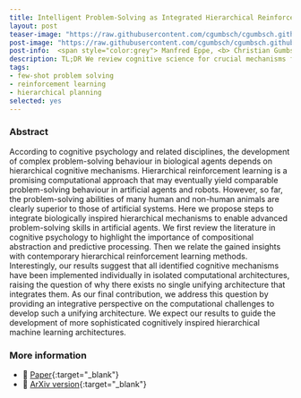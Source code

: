 ```yaml
---
title: Intelligent Problem-Solving as Integrated Hierarchical Reinforcement Learning
layout: post
teaser-image: "https://raw.githubusercontent.com/cgumbsch/cgumbsch.github.io/master/assets/images/nmi.jpg"
post-image: "https://raw.githubusercontent.com/cgumbsch/cgumbsch.github.io/master/assets/images/nmi.jpg"
post-info:  <span style="color:grey"> Manfred Eppe, <b> Christian Gumbsch</b>, Matthias Kerzel, Phuong D. H. Nguyen, Martin V. Butz & Stefan Wermter</span> <br>  <span style="color:grey"> <i> Nature Machine Intelligence</i>, 2022</span> <br> <a href="https://rdcu.be/cFGsE" target="_blank" class="has-text-blue">Paper</i></a>
description: TL;DR We review cognitive science for crucial mechanisms for flexible problem solving and identify matching implementations in the field of reinforcement learning. Finally, we propose how to combine these insights to build multi-purpose problem solving agents.
tags:
- few-shot problem solving 
- reinforcement learning
- hierarchical planning
selected: yes
---
```


### Abstract

According to cognitive psychology and related disciplines, the development of complex problem-solving behaviour in biological agents depends on hierarchical cognitive mechanisms. Hierarchical reinforcement learning is a promising computational approach that may eventually yield comparable problem-solving behaviour in artificial agents and robots. However, so far, the problem-solving abilities of many human and non-human animals are clearly superior to those of artificial systems. Here we propose steps to integrate biologically inspired hierarchical mechanisms to enable advanced problem-solving skills in artificial agents. We first review the literature in cognitive psychology to highlight the importance of compositional abstraction and predictive processing. Then we relate the gained insights with contemporary hierarchical reinforcement learning methods. Interestingly, our results suggest that all identified cognitive mechanisms have been implemented individually in isolated computational architectures, raising the question of why there exists no single unifying architecture that integrates them. As our final contribution, we address this question by providing an integrative perspective on the computational challenges to develop such a unifying architecture. We expect our results to guide the development of more sophisticated cognitively inspired hierarchical machine learning architectures.

### More information
- :scroll: [Paper](https://rdcu.be/cFGsE){:target="_blank"}
- :page_facing_up: [ArXiv version](https://arxiv.org/pdf/2208.08731.pdf){:target="_blank"}
